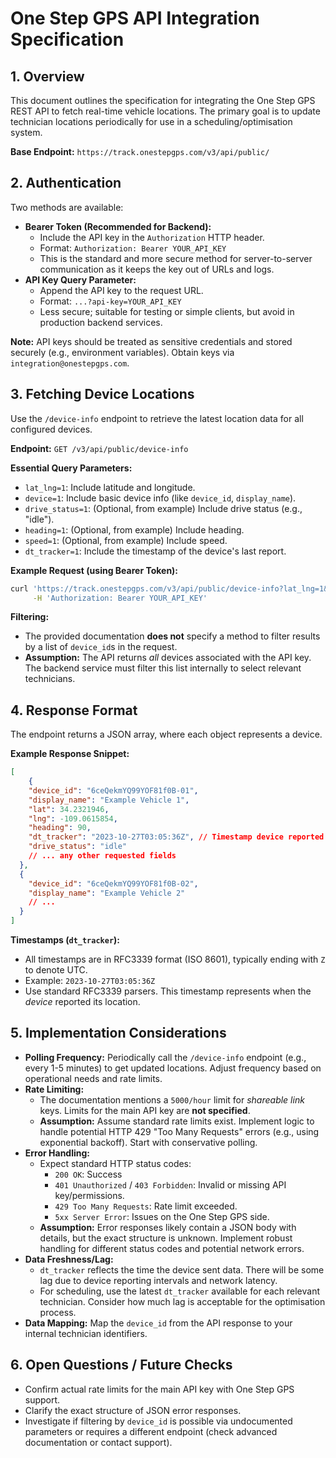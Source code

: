 # One Step GPS API Integration Specification

## 1. Overview

This document outlines the specification for integrating the One Step GPS REST API to fetch real-time vehicle locations. The primary goal is to update technician locations periodically for use in a scheduling/optimisation system.

**Base Endpoint:** `https://track.onestepgps.com/v3/api/public/`

## 2. Authentication

Two methods are available:

*   **Bearer Token (Recommended for Backend):**
    *   Include the API key in the `Authorization` HTTP header.
    *   Format: `Authorization: Bearer YOUR_API_KEY`
    *   This is the standard and more secure method for server-to-server communication as it keeps the key out of URLs and logs.
*   **API Key Query Parameter:**
    *   Append the API key to the request URL.
    *   Format: `...?api-key=YOUR_API_KEY`
    *   Less secure; suitable for testing or simple clients, but avoid in production backend services.

**Note:** API keys should be treated as sensitive credentials and stored securely (e.g., environment variables). Obtain keys via `integration@onestepgps.com`.

## 3. Fetching Device Locations

Use the `/device-info` endpoint to retrieve the latest location data for all configured devices.

**Endpoint:** `GET /v3/api/public/device-info`

**Essential Query Parameters:**

*   `lat_lng=1`: Include latitude and longitude.
*   `device=1`: Include basic device info (like `device_id`, `display_name`).
*   `drive_status=1`: (Optional, from example) Include drive status (e.g., "idle").
*   `heading=1`: (Optional, from example) Include heading.
*   `speed=1`: (Optional, from example) Include speed.
*   `dt_tracker=1`: Include the timestamp of the device's last report.

**Example Request (using Bearer Token):**

```bash
curl 'https://track.onestepgps.com/v3/api/public/device-info?lat_lng=1&device=1&drive_status=1&heading=1&speed=1&dt_tracker=1' \
     -H 'Authorization: Bearer YOUR_API_KEY'
```

**Filtering:**

*   The provided documentation **does not** specify a method to filter results by a list of `device_id`s in the request.
*   **Assumption:** The API returns *all* devices associated with the API key. The backend service must filter this list internally to select relevant technicians.

## 4. Response Format

The endpoint returns a JSON array, where each object represents a device.

**Example Response Snippet:**

```json
[
    {
    "device_id": "6ceQekmYQ99YOF81f0B-01",
    "display_name": "Example Vehicle 1",
    "lat": 34.2321946,
    "lng": -109.0615854,
    "heading": 90,
    "dt_tracker": "2023-10-27T03:05:36Z", // Timestamp device reported location (RFC3339 UTC)
    "drive_status": "idle"
    // ... any other requested fields
  },
  {
    "device_id": "6ceQekmYQ99YOF81f0B-02",
    "display_name": "Example Vehicle 2"
    // ...
  }
]
```

**Timestamps (`dt_tracker`):**

*   All timestamps are in RFC3339 format (ISO 8601), typically ending with `Z` to denote UTC.
*   Example: `2023-10-27T03:05:36Z`
*   Use standard RFC3339 parsers. This timestamp represents when the *device* reported its location.

## 5. Implementation Considerations

*   **Polling Frequency:** Periodically call the `/device-info` endpoint (e.g., every 1-5 minutes) to get updated locations. Adjust frequency based on operational needs and rate limits.
*   **Rate Limiting:**
    *   The documentation mentions a `5000/hour` limit for *shareable link* keys. Limits for the main API key are **not specified**.
    *   **Assumption:** Assume standard rate limits exist. Implement logic to handle potential HTTP 429 "Too Many Requests" errors (e.g., using exponential backoff). Start with conservative polling.
*   **Error Handling:**
    *   Expect standard HTTP status codes:
        *   `200 OK`: Success
        *   `401 Unauthorized` / `403 Forbidden`: Invalid or missing API key/permissions.
        *   `429 Too Many Requests`: Rate limit exceeded.
        *   `5xx Server Error`: Issues on the One Step GPS side.
    *   **Assumption:** Error responses likely contain a JSON body with details, but the exact structure is unknown. Implement robust handling for different status codes and potential network errors.
*   **Data Freshness/Lag:**
    *   `dt_tracker` reflects the time the device sent data. There will be some lag due to device reporting intervals and network latency.
    *   For scheduling, use the latest `dt_tracker` available for each relevant technician. Consider how much lag is acceptable for the optimisation process.
*   **Data Mapping:** Map the `device_id` from the API response to your internal technician identifiers.

## 6. Open Questions / Future Checks

*   Confirm actual rate limits for the main API key with One Step GPS support.
*   Clarify the exact structure of JSON error responses.
*   Investigate if filtering by `device_id` is possible via undocumented parameters or requires a different endpoint (check advanced documentation or contact support).